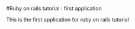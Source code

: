 #Ruby on rails tutorial : first application

This is the first application for ruby on rails tutorial


